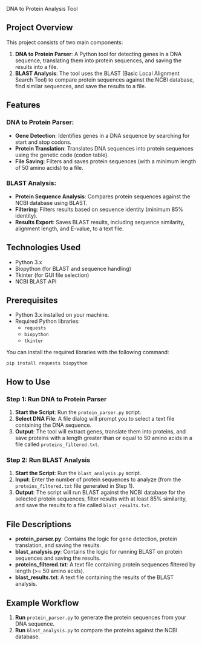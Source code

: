 DNA to Protein Analysis Tool

## Project Overview
This project consists of two main components:
1. **DNA to Protein Parser**: A Python tool for detecting genes in a DNA sequence, translating them into protein sequences, and saving the results into a file.
2. **BLAST Analysis**: The tool uses the BLAST (Basic Local Alignment Search Tool) to compare protein sequences against the NCBI database, find similar sequences, and save the results to a file.

## Features
### DNA to Protein Parser:
- **Gene Detection**: Identifies genes in a DNA sequence by searching for start and stop codons.
- **Protein Translation**: Translates DNA sequences into protein sequences using the genetic code (codon table).
- **File Saving**: Filters and saves protein sequences (with a minimum length of 50 amino acids) to a file.

### BLAST Analysis:
- **Protein Sequence Analysis**: Compares protein sequences against the NCBI database using BLAST.
- **Filtering**: Filters results based on sequence identity (minimum 85% identity).
- **Results Export**: Saves BLAST results, including sequence similarity, alignment length, and E-value, to a text file.

## Technologies Used
- Python 3.x
- Biopython (for BLAST and sequence handling)
- Tkinter (for GUI file selection)
- NCBI BLAST API

## Prerequisites
- Python 3.x installed on your machine.
- Required Python libraries:
  - `requests`
  - `biopython`
  - `tkinter`

You can install the required libraries with the following command:
```
pip install requests biopython
```

## How to Use

### Step 1: Run DNA to Protein Parser
1. **Start the Script**: Run the `protein_parser.py` script.
2. **Select DNA File**: A file dialog will prompt you to select a text file containing the DNA sequence.
3. **Output**: The tool will extract genes, translate them into proteins, and save proteins with a length greater than or equal to 50 amino acids in a file called `proteins_filtered.txt`.

### Step 2: Run BLAST Analysis
1. **Start the Script**: Run the `blast_analysis.py` script.
2. **Input**: Enter the number of protein sequences to analyze (from the `proteins_filtered.txt` file generated in Step 1).
3. **Output**: The script will run BLAST against the NCBI database for the selected protein sequences, filter results with at least 85% similarity, and save the results to a file called `blast_results.txt`.

## File Descriptions
- **protein_parser.py**: Contains the logic for gene detection, protein translation, and saving the results.
- **blast_analysis.py**: Contains the logic for running BLAST on protein sequences and saving the results.
- **proteins_filtered.txt**: A text file containing protein sequences filtered by length (>= 50 amino acids).
- **blast_results.txt**: A text file containing the results of the BLAST analysis.

## Example Workflow
1. **Run** `protein_parser.py` to generate the protein sequences from your DNA sequence.
2. **Run** `blast_analysis.py` to compare the proteins against the NCBI database.



